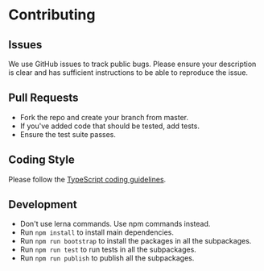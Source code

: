 # Contributing

## Issues

We use GitHub issues to track public bugs. Please ensure your description is clear and has sufficient instructions to be able to reproduce the issue.

## Pull Requests

* Fork the repo and create your branch from master.
* If you've added code that should be tested, add tests.
* Ensure the test suite passes.

## Coding Style

Please follow the [TypeScript coding guidelines](https://github.com/Microsoft/TypeScript/wiki/Coding-guidelines).

## Development

* Don't use lerna commands. Use npm commands instead.
* Run `npm install` to install main dependencies.
* Run `npm run bootstrap` to install the packages in all the subpackages.
* Run `npm run test` to run tests in all the subpackages.
* Run `npm run publish` to publish all the subpackages.
